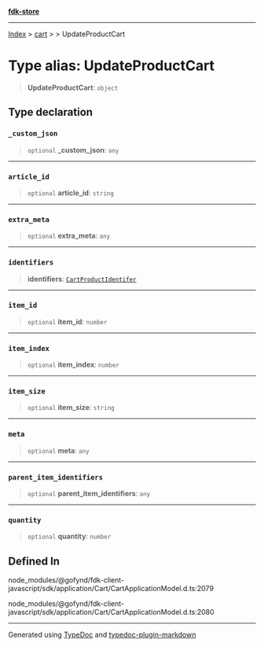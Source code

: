 [**fdk-store**](../../../README.md)
***

[Index](../../../API.md) > [cart](../../README.md) > [<internal>](../README.md) > UpdateProductCart

# Type alias: UpdateProductCart

> **UpdateProductCart**: `object`

## Type declaration

### `_custom_json`

> `optional` **\_custom\_json**: `any`

***

### `article_id`

> `optional` **article\_id**: `string`

***

### `extra_meta`

> `optional` **extra\_meta**: `any`

***

### `identifiers`

> **identifiers**: [`CartProductIdentifer`](type-alias.CartProductIdentifer.md)

***

### `item_id`

> `optional` **item\_id**: `number`

***

### `item_index`

> `optional` **item\_index**: `number`

***

### `item_size`

> `optional` **item\_size**: `string`

***

### `meta`

> `optional` **meta**: `any`

***

### `parent_item_identifiers`

> `optional` **parent\_item\_identifiers**: `any`

***

### `quantity`

> `optional` **quantity**: `number`

## Defined In

node\_modules/@gofynd/fdk-client-javascript/sdk/application/Cart/CartApplicationModel.d.ts:2079

node\_modules/@gofynd/fdk-client-javascript/sdk/application/Cart/CartApplicationModel.d.ts:2080

***
Generated using [TypeDoc](https://typedoc.org/) and [typedoc-plugin-markdown](https://www.npmjs.com/package/typedoc-plugin-markdown)

